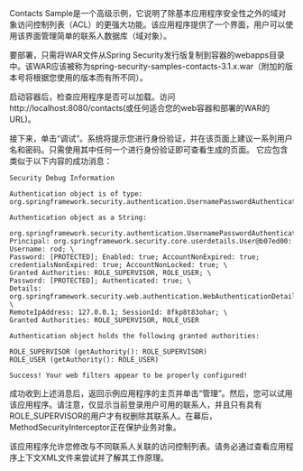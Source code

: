 Contacts Sample是一个高级示例，它说明了除基本应用程序安全性之外的域对象访问控制列表（ACL）的更强大功能。该应用程序提供了一个界面，用户可以使用该界面管理简单的联系人数据库（域对象）。

要部署，只需将WAR文件从Spring Security发行版复制到容器的webapps目录中。该WAR应该被称为spring-security-samples-contacts-3.1.x.war（附加的版本号将根据您使用的版本而有所不同）。

启动容器后，检查应用程序是否可以加载。访问http://localhost:8080/contacts\(或任何适合您的web容器和部署的WAR的URL\)。

接下来，单击“调试”。系统将提示您进行身份验证，并在该页面上建议一系列用户名和密码。只需使用其中任何一个进行身份验证即可查看生成的页面。 它应包含类似于以下内容的成功消息：

```
Security Debug Information

Authentication object is of type:
org.springframework.security.authentication.UsernamePasswordAuthenticationToken

Authentication object as a String:

org.springframework.security.authentication.UsernamePasswordAuthenticationToken@1f127853:
Principal: org.springframework.security.core.userdetails.User@b07ed00: Username: rod; \
Password: [PROTECTED]; Enabled: true; AccountNonExpired: true;
credentialsNonExpired: true; AccountNonLocked: true; \
Granted Authorities: ROLE_SUPERVISOR, ROLE_USER; \
Password: [PROTECTED]; Authenticated: true; \
Details: org.springframework.security.web.authentication.WebAuthenticationDetails@0: \
RemoteIpAddress: 127.0.0.1; SessionId: 8fkp8t83ohar; \
Granted Authorities: ROLE_SUPERVISOR, ROLE_USER

Authentication object holds the following granted authorities:

ROLE_SUPERVISOR (getAuthority(): ROLE_SUPERVISOR)
ROLE_USER (getAuthority(): ROLE_USER)

Success! Your web filters appear to be properly configured!
```

成功收到上述消息后，返回示例应用程序的主页并单击“管理”。然后，您可以试用该应用程序。请注意，仅显示当前登录用户可用的联系人，并且只有具有ROLE\_SUPERVISOR的用户才有权删除其联系人。在幕后，MethodSecurityInterceptor正在保护业务对象。

该应用程序允许您修改与不同联系人关联的访问控制列表。请务必通过查看应用程序上下文XML文件来尝试并了解其工作原理。



